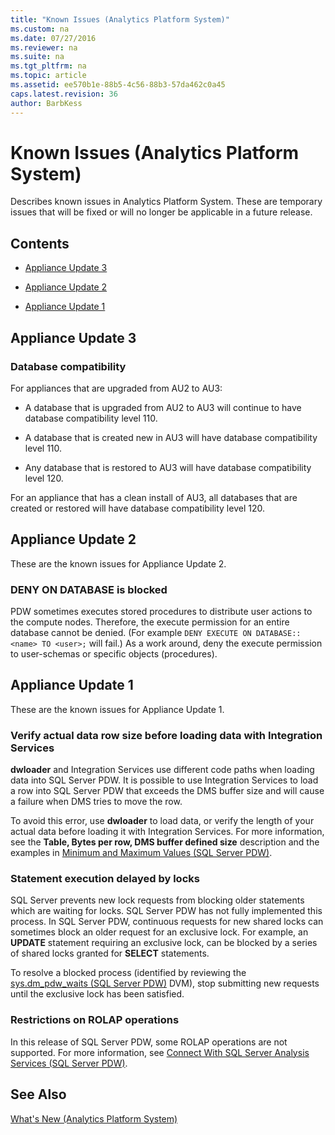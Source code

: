 ```yaml
---
title: "Known Issues (Analytics Platform System)"
ms.custom: na
ms.date: 07/27/2016
ms.reviewer: na
ms.suite: na
ms.tgt_pltfrm: na
ms.topic: article
ms.assetid: ee570b1e-88b5-4c56-88b3-57da462c0a45
caps.latest.revision: 36
author: BarbKess
---
```

# Known Issues (Analytics Platform System)
Describes known issues in Analytics Platform System. These are temporary issues that will be fixed or will no longer be applicable in a future release.  
  
## Contents  
  
-   [Appliance Update 3](#au3)  
  
-   [Appliance Update 2](#au2)  
  
-   [Appliance Update 1](#au1)  
  
## <a name="au3"></a>Appliance Update 3  
  
### Database compatibility  
For appliances that are upgraded from AU2 to AU3:  
  
-   A database that is upgraded from AU2 to AU3 will continue to have database compatibility level 110.  
  
-   A database that is created new in AU3 will have database compatibility level 110.  
  
-   Any database that is restored to AU3 will have database compatibility level 120.  
  
For an appliance that has a clean install of AU3, all databases that are created or restored will have database compatibility level 120.  
  
## <a name="au2"></a>Appliance Update 2  
These are the known issues for Appliance Update 2.  
  
### DENY ON DATABASE is blocked  
PDW sometimes executes stored procedures to distribute user actions to the compute nodes. Therefore, the execute permission for an entire database cannot be denied. (For example `DENY EXECUTE ON DATABASE::<name> TO <user>;` will fail.) As a work around, deny the execute permission to user-schemas or specific objects (procedures).  
  
## <a name="au1"></a>Appliance Update 1  
These are the known issues for Appliance Update 1.  
  
### Verify actual data row size before loading data with Integration Services  
**dwloader** and Integration Services use different code paths when loading data into SQL Server PDW. It is possible to use Integration Services to load a row into SQL Server PDW that exceeds the DMS buffer size and will cause a failure when DMS tries to move the row.  
  
To avoid this error, use **dwloader** to load data, or verify the length of your actual data before loading it with Integration Services. For more information, see the **Table, Bytes per row, DMS buffer defined size** description and the examples in [Minimum and Maximum Values &#40;SQL Server PDW&#41;](../../mpp/sqlpdw/minimum-and-maximum-values-sql-server-pdw.md).  
  
### Statement execution delayed by locks  
SQL Server prevents new lock requests from blocking older statements which are waiting for locks. SQL Server PDW has not fully implemented this process. In SQL Server PDW, continuous requests for new shared locks can sometimes block an older request for an exclusive lock. For example, an **UPDATE** statement requiring an exclusive lock, can be blocked by a series of shared locks granted for **SELECT** statements.  
  
To resolve a blocked process (identified by reviewing the [sys.dm_pdw_waits &#40;SQL Server PDW&#41;](../../mpp/sqlpdw/sys-dm-pdw-waits-sql-server-pdw.md) DVM), stop submitting new requests until the exclusive lock has been satisfied.  
  
### Restrictions on ROLAP operations  
In this release of SQL Server PDW, some ROLAP operations are not supported. For more information, see [Connect With SQL Server Analysis Services &#40;SQL Server PDW&#41;](../../mpp/sqlpdw/connect-with-sql-server-analysis-services-sql-server-pdw.md).  
  
## See Also  
[What's New &#40;Analytics Platform System&#41;](../../mpp/about/what-s-new-analytics-platform-system.md)  
  
